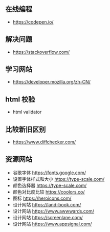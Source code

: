 ## 在线编程

- https://codepen.io/

## 解决问题

- https://stackoverflow.com/

## 学习网站

- https://developer.mozilla.org/zh-CN/

## html 校验

- html validator

## 比较新旧区别

- https://www.diffchecker.com/

## 资源网站

- 谷歌字体 https://fonts.google.com/
- 设置字体样式和大小 https://type-scale.com/
- 颜色选择器 https://type-scale.com/
- 颜色对比度比较 https://coolors.co/
- 图标 https://heroicons.com/
- 设计网站 https://land-book.com/
- 设计网站 https://www.awwwards.com/
- 设计网站 https://screenlane.com/
- 设计网站 https://www.appsignal.com/
